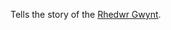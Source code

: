 ---
---

Tells the story of the [Rhedwr Gwynt](../Deities/Elemental%20Primordials/Rhedwr%20Gwynt.md).
